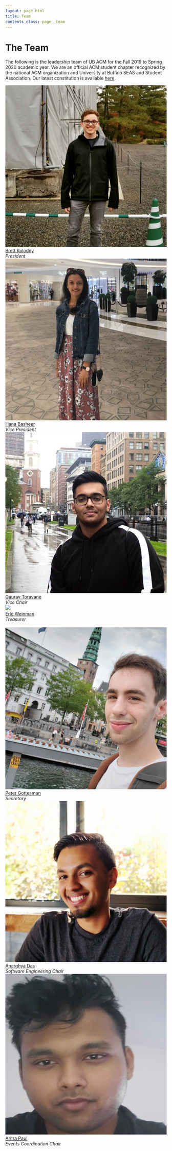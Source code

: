 ```yaml
---
layout: page.html
title: Team
contents_class: page__team
---
```


# The Team

The following is the leadership team of UB ACM for the Fall 2019 to Spring 2020
academic year. We are an official ACM student chapter recognized by the national
ACM organization and University at Buffalo SEAS and Student Association. Our
latest constitution is available [here](/constitution).

<div class="row">
  <div class="col s12 m3">
    <div class="team_member">
      <img class="profile" src="/assets/team/brett.jpg" />
      <div class="name"><a href="mailto: brettkol@buffalo.edu">Brett Kolodny</a></div>
      <div class="description">
        <i>President</i>
      </div>
    </div>
  </div>
  <div class="col s12 m3">
    <div class="team_member">
      <img class="profile" src="/assets/team/hana.jpg" />
      <div class="name"><a href="mailto: hanabash@buffalo.edu">Hana Basheer</a></div>
      <div class="description">
        <i>Vice President</i>
        <!-- <br />
        Computer Science B.S., Mathematics Minor 2021 -->
      </div>
    </div>
  </div>
  <div class="col s12 m3">
    <div class="team_member">
      <img class="profile" src="/assets/team/gaurav.jpg" />
      <div class="name"><a href="mailto: gtoravan@buffalo.edu">Gaurav Toravane</a></div>
      <div class="description">
        <i>Vice Chair</i>
      </div>
    </div>
  </div>
  <div class="col s12 m3">
    <div class="team_member">
      <img class="profile" src="/assets/team/eric.png" />
      <div class="name"><a href="mailto: eweinman@buffalo.edu">Eric Weinman</a></div>
      <div class="description">
        <i>Treasurer</i>
        <!-- <br />
        Computer Engineering B.S., Mathematics-Economics B.A., Political Science Minor 2021<br />
        [LinkedIn](https://www.linkedin.com/in/eric-weinman/) -->
      </div>
    </div>
  </div>
</div>
<br />
<div class="row">
  <div class="col s12 m3">
    <div class="team_member">
      <img class="profile" src="/assets/team/peter.jpg" />
      <div class="name"><a href="mail to: pagottes@buffalo.edu">Peter Gottesman</a></div>
      <div class="description">
        <i>Secretary</i>
        <!-- <br />
        Computer Engineering B.S. 2021<br />
        [GitHub](https://github.com/PeterGottesman) -->
      </div>
    </div>
  </div>
  <div class="col s12 m3">
    <div class="team_member">
      <img class="profile" src="/assets/team/anarghya.jpg" />
      <div class="name"><a href="mailto: anarghya@buffalo.edu">Anarghya Das</a></div>
      <div class="description">
        <i>Software Engineering Chair</i>
      </div>
    </div>
  </div>
  <div class="col s12 m3">
    <div class="team_member">
      <img class="profile" src="/assets/team/aritra.jpg" />
      <div class="name"><a href="mailto: aritrapa@buffalo.edu">Aritra Paul</a></div>
      <div class="description">
        <i>Events Coordination Chair</i>
      </div>
    </div>
  </div>
</div>
